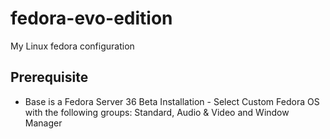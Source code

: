 # fedora-evo-edition
My Linux fedora configuration

## Prerequisite
- Base is a Fedora Server 36 Beta Installation - Select Custom Fedora OS with the following groups: Standard, Audio & Video and Window Manager


